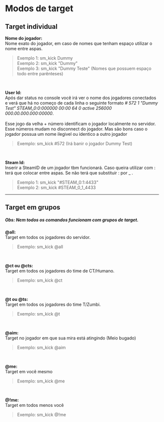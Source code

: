 # Modos de target

## Target individual

**Nome do jogador:** <br />
Nome exato do jogador, em caso de nomes que tenham espaço utilizar o nome entre aspas.
> Exemplo 1: sm_kick Dummy <br>
> Exemplo 2: sm_kick "Dummy" <br>
> Exemplo 3: sm_kick "Dummy Teste" (Nomes que possuem espaço todo entre parênteses)

<br />

**User Id:** <br /> 
Após dar status no console você irá ver o nome dos jogadores conectados e verá que há no começo de cada linha o seguinte formato *# 572 1 "Dummy Test" STEAM_0:0:000000 00:00 64 0 active 256000 000.00.000.000:00000*.<br /> <br /> 
Esse jogo da velha + número identificam o jogador localmente no servidor. Esse números mudam no disconnect do jogador. Mas são bons caso o jogador possua um nome ilegivel ou identico a outro jogador
> Exemplo: sm_kick #572 (Irá banir o jogador Dummy Test)

<br />

**Steam Id:**<br />
Inserir a SteamID de um jogador tbm funcionará. Caso queira utilizar com : terá que colocar entre aspas. Se não terá que substituir : por _ .
> Exemplo 1: sm_kick "#STEAM_0:1:4433" <br>
> Exemplo 2: sm_kick #STEAM_0_1_4433

---

## Target em grupos 
##### Obs: *Nem todos os comandos funcionam com grupos de target.*

**@all:** <br />
Target em todos os jogadores do servidor.
> Exemplo: sm_kick @all

<br />

**@ct ou @cts:** <br />
Target em todos os jogadores do time de CT/Humano.
> Exemplo: sm_kick @ct

<br />

**@t ou @ts:** <br />
Target em todos os jogadores do time T/Zumbi.
> Exemplo: sm_kick @t

<br />

**@aim:** <br />
Target no jogador em que sua mira está atingindo (Meio bugado)
> Exemplo: sm_kick @aim

<br />

**@me:** <br />
Target em você mesmo
> Exemplo: sm_kick @me

<br />

**@!me:** <br />
Target em todos menos você
> Exemplo: sm_kick @!me
